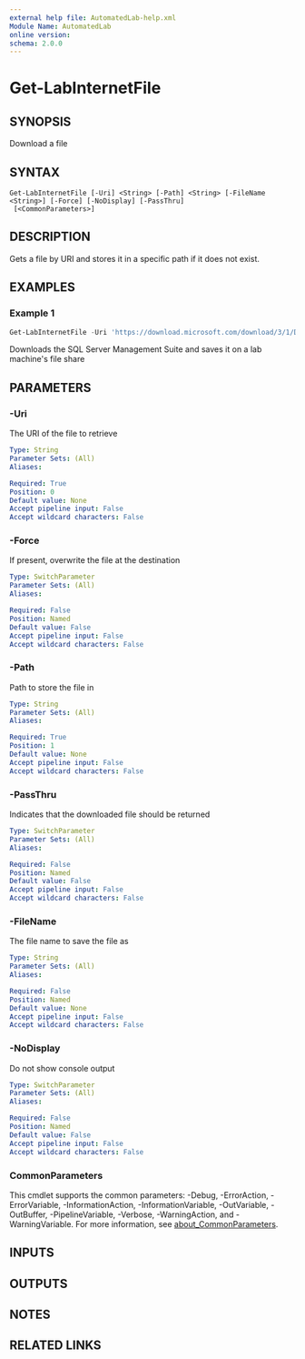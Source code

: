 ```yaml
---
external help file: AutomatedLab-help.xml
Module Name: AutomatedLab
online version:
schema: 2.0.0
---
```


# Get-LabInternetFile

## SYNOPSIS
Download a file

## SYNTAX

```
Get-LabInternetFile [-Uri] <String> [-Path] <String> [-FileName <String>] [-Force] [-NoDisplay] [-PassThru]
 [<CommonParameters>]
```

## DESCRIPTION
Gets a file by URI and stores it in a specific path if it does not exist.

## EXAMPLES

### Example 1
```powershell
Get-LabInternetFile -Uri 'https://download.microsoft.com/download/3/1/D/31D734E0-BFE8-4C33-A9DE-2392808ADEE6/SSMS-Setup-ENU.exe' -Path '\\VM1\AFileShare\SSMS.exe'
```

Downloads the SQL Server Management Suite and saves it on a lab machine's file share

## PARAMETERS

### -Uri
The URI of the file to retrieve

```yaml
Type: String
Parameter Sets: (All)
Aliases:

Required: True
Position: 0
Default value: None
Accept pipeline input: False
Accept wildcard characters: False
```

### -Force
If present, overwrite the file at the destination

```yaml
Type: SwitchParameter
Parameter Sets: (All)
Aliases:

Required: False
Position: Named
Default value: False
Accept pipeline input: False
Accept wildcard characters: False
```

### -Path
Path to store the file in

```yaml
Type: String
Parameter Sets: (All)
Aliases:

Required: True
Position: 1
Default value: None
Accept pipeline input: False
Accept wildcard characters: False
```

### -PassThru
Indicates that the downloaded file should be returned

```yaml
Type: SwitchParameter
Parameter Sets: (All)
Aliases:

Required: False
Position: Named
Default value: False
Accept pipeline input: False
Accept wildcard characters: False
```

### -FileName
The file name to save the file as

```yaml
Type: String
Parameter Sets: (All)
Aliases:

Required: False
Position: Named
Default value: None
Accept pipeline input: False
Accept wildcard characters: False
```

### -NoDisplay
Do not show console output

```yaml
Type: SwitchParameter
Parameter Sets: (All)
Aliases:

Required: False
Position: Named
Default value: False
Accept pipeline input: False
Accept wildcard characters: False
```

### CommonParameters
This cmdlet supports the common parameters: -Debug, -ErrorAction, -ErrorVariable, -InformationAction, -InformationVariable, -OutVariable, -OutBuffer, -PipelineVariable, -Verbose, -WarningAction, and -WarningVariable. For more information, see [about_CommonParameters](http://go.microsoft.com/fwlink/?LinkID=113216).

## INPUTS

## OUTPUTS

## NOTES

## RELATED LINKS
